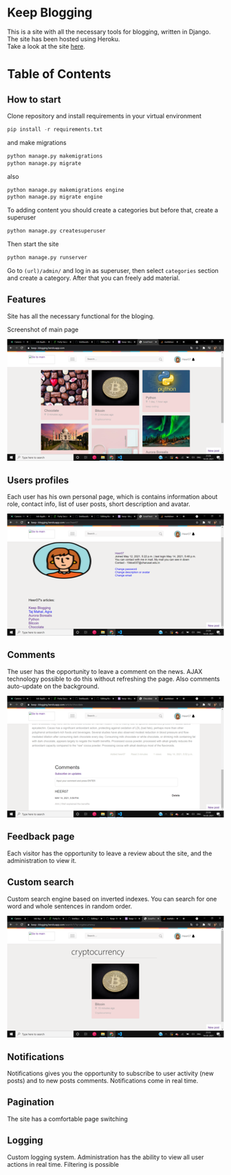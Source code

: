 # Keep Blogging
This is a site with all the necessary tools for blogging, written in Django.
<br/>The site has been hosted using Heroku.
<br/>Take a look at the site [here](https://keep--blogging.herokuapp.com/).


# Table of Contents

<!-- TOC -->

<!-- - [How to start](#how-to-start)
- [Features](#features)
    - [Users profiles](#users-profiles)
    - [Flatpages](#flatpages)
    - [Comments](#comments)
    - [Sitemap](#sitemap)
    - [Simple-to-understand URL](#simple-to-understand-url)
    - [Feedback page](#feedback-page)
    - [Custom search](#custom-search)
    - [Notifications](#notifications)
    - [Pagination](#pagination)
    - [Logging](#logging)
    - [API](#api)-->
        

<!-- /TOC -->

## How to start
Clone repository and install requirements in your virtual environment
```python
pip install -r requirements.txt
```

and make migrations
```python
python manage.py makemigrations
python manage.py migrate
```

also
```python
python manage.py makemigrations engine
python manage.py migrate engine
```


To adding content you should create a categories but before that, create a superuser
```python
python manage.py createsuperuser
```


Then start the site
```python
python manage.py runserver
```


Go to `(url)/admin/` and log in as superuser, then select `categories` section and create a category.
After that you can freely add material.


## Features
Site has all the necessary functional for the bloging.

Screenshot of main page

![alt text](https://github.com/Hetvi07/Keep--Blogging/blob/main/engine/static/media/main_page.png)

## Users profiles
Each user has his own personal page, which is contains information about role, contact info, list of user posts, short description and avatar.

![alt text](https://github.com/Hetvi07/Keep--Blogging/blob/main/engine/static/media/signin.png)


## Comments
The user has the opportunity to leave a comment on the news. AJAX technology possible to do this without refreshing the page. Also comments auto-update on the background.

![alt text](https://github.com/Hetvi07/Keep--Blogging/blob/main/engine/static/media/comments.png)


## Feedback page
Each visitor has the opportunity to leave a review about the site, and the administration to view it.

## Custom search
Custom search engine based on inverted indexes. You can search for one word and whole sentences in random order.

![alt text](https://github.com/Hetvi07/Keep--Blogging/blob/main/engine/static/media/searchbased.png)

## Notifications
Notifications gives you the opportunity to subscribe to user activity (new posts) and to new posts comments. Notifications come in real time.

## Pagination
The site has a comfortable page switching

## Logging
Custom logging system. Administration has the ability to view all user actions in real time. Filtering is possible



